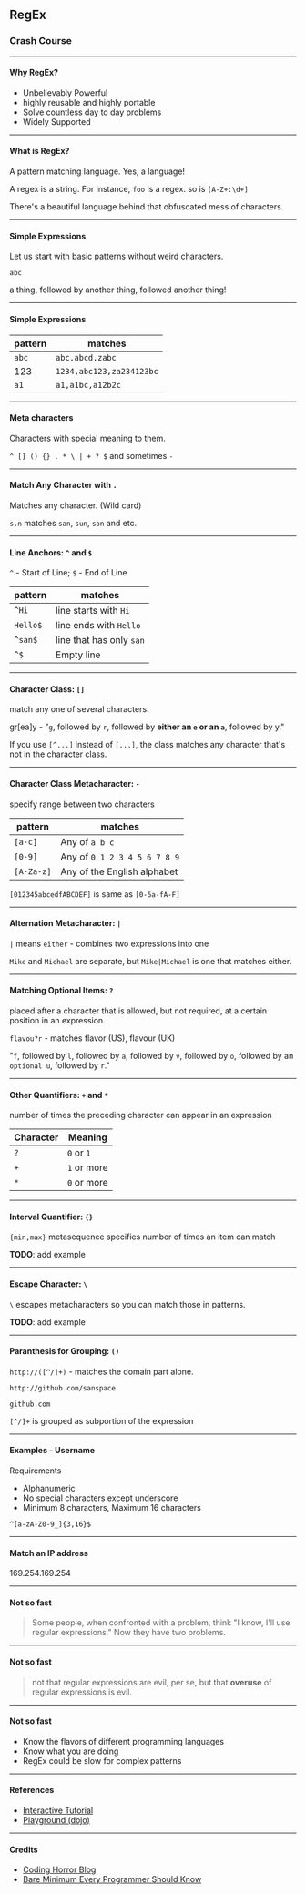## RegEx
### Crash Course

---

#### Why RegEx?

  - Unbelievably Powerful
  - highly reusable and highly portable
  - Solve countless day to day problems
  - Widely Supported

---

#### What is RegEx?

A pattern matching language. Yes, a language!

A regex is a string. For instance, `foo` is a regex. so is `[A-Z+:\d+]`

There's a beautiful language behind that obfuscated mess of characters.

---

#### Simple Expressions

Let us start with basic patterns without weird characters.

`abc`

a thing, followed by another thing, followed another thing!

---

#### Simple Expressions

| pattern | matches |
| --- | --- |
| `abc` | `abc,abcd,zabc` |
| 123 |   `1234,abc123,za234123bc` |
| `a1` | `a1,a1bc,a12b2c` |

---

#### Meta characters

Characters with special meaning to them.

`^ [] () {} . * \ | + ? $` and sometimes `-`

---

#### Match Any Character with `.`

Matches any character. (Wild card)

`s.n` matches `san`, `sun`, `son` and etc.

---

#### Line Anchors: `^` and `$`

`^` - Start of Line; `$` - End of Line

| pattern | matches |
| --- | --- |
| `^Hi` | line starts with `Hi` |
| `Hello$` | line ends with `Hello` |
| `^san$` | line that has only `san` |
| `^$` | Empty line |

---

#### Character Class: `[]`

match any one of several characters.

gr[ea]y - "`g`, followed by `r`, followed by **either an `e` or an `a`**, followed by y."

If you use `[^...]` instead of `[...]`, the class matches any character that's not in the character class.

---

#### Character Class Metacharacter: `-`

specify range between two characters

| pattern | matches |
| --- | --- |
| `[a-c]` | Any of `a b c` |
| `[0-9]` | Any of `0 1 2 3 4 5 6 7 8 9` |
| `[A-Za-z]` | Any of the English alphabet |

`[012345abcedfABCDEF]` is same as `[0-5a-fA-F]`

---

#### Alternation Metacharacter: `|`

`|` means `either` - combines two expressions into one

`Mike` and `Michael` are separate, but `Mike|Michael` is one that matches either.

---

#### Matching Optional Items: `?`

placed after a character that is allowed, but not required, at a certain position in an expression.

`flavou?r` - matches flavor (US), flavour (UK)

"`f`, followed by `l`, followed by `a`, followed by `v`, followed by `o`, followed by an `optional u`, followed by `r`."

---

#### Other Quantifiers: `+` and `*`

number of times the preceding character can appear in an expression

| Character | Meaning |
| --- | --- |
| `?` | `0` or `1` |
| `+` | `1` or more |
| `*` | `0` or more |

---

#### Interval Quantifier: `{}`

`{min,max}` metasequence specifies number of times an item can match

**TODO**: add example

---

#### Escape Character: `\`

`\` escapes metacharacters so you can match those in patterns.

**TODO**: add example

---

#### Paranthesis for Grouping: `()`

`http://([^/]+)` - matches the domain part alone.

`http://github.com/sanspace`

`github.com`

`[^/]+` is grouped as subportion of the expression

---

#### Examples - Username

Requirements
  - Alphanumeric
  - No special characters except underscore
  - Minimum 8 characters, Maximum 16 characters

`^[a-zA-Z0-9_]{3,16}$` <!-- .element: class="fragment" -->

---

#### Match an IP address

169.254.169.254

---

#### Not so fast

> Some people, when confronted with a problem, think "I know, I'll use regular expressions." Now they have two problems.

---

#### Not so fast

> not that regular expressions are evil, per se, but that __overuse__ of regular expressions is evil.

---

#### Not so fast

  - Know the flavors of different programming languages
  - Know what you are doing
  - RegEx could be slow for complex patterns

---

#### References

- [Interactive Tutorial](http://regexone.com/)
- [Playground (dojo)](https://regex101.com/)

---

#### Credits

- [Coding Horror Blog](https://blog.codinghorror.com/regular-expressions-now-you-have-two-problems/)
- [Bare Minimum Every Programmer Should Know](http://web.archive.org/web/20090226052234/http://immike.net/blog/2007/04/06/the-absolute-bare-minimum-every-programmer-should-know-about-regular-expressions/)

